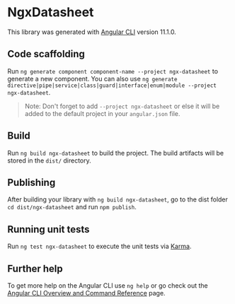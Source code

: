 # NgxDatasheet

This library was generated with [Angular CLI](https://github.com/angular/angular-cli) version 11.1.0.

## Code scaffolding

Run `ng generate component component-name --project ngx-datasheet` to generate a new component. You can also use `ng generate directive|pipe|service|class|guard|interface|enum|module --project ngx-datasheet`.
> Note: Don't forget to add `--project ngx-datasheet` or else it will be added to the default project in your `angular.json` file. 

## Build

Run `ng build ngx-datasheet` to build the project. The build artifacts will be stored in the `dist/` directory.

## Publishing

After building your library with `ng build ngx-datasheet`, go to the dist folder `cd dist/ngx-datasheet` and run `npm publish`.

## Running unit tests

Run `ng test ngx-datasheet` to execute the unit tests via [Karma](https://karma-runner.github.io).

## Further help

To get more help on the Angular CLI use `ng help` or go check out the [Angular CLI Overview and Command Reference](https://angular.io/cli) page.
